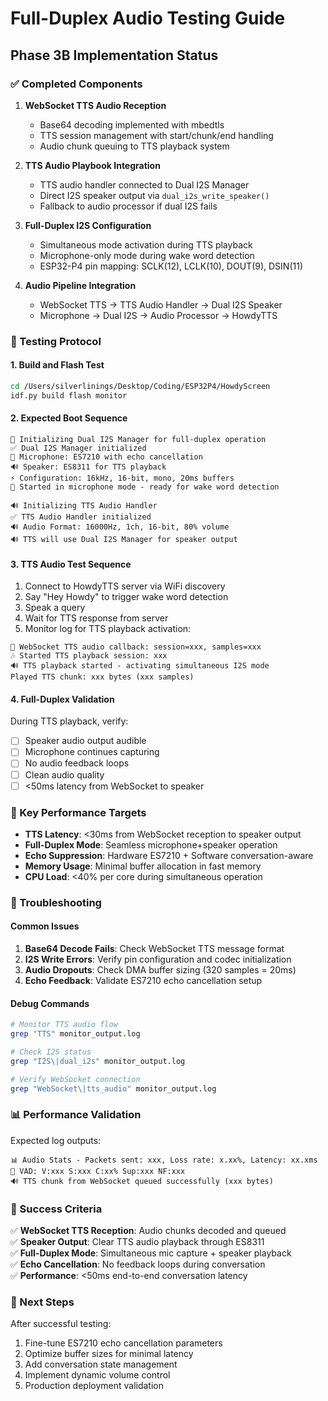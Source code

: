 # Full-Duplex Audio Testing Guide

## Phase 3B Implementation Status

### ✅ Completed Components

1. **WebSocket TTS Audio Reception**
   - Base64 decoding implemented with mbedtls
   - TTS session management with start/chunk/end handling
   - Audio chunk queuing to TTS playback system

2. **TTS Audio Playbook Integration**
   - TTS audio handler connected to Dual I2S Manager
   - Direct I2S speaker output via `dual_i2s_write_speaker()`
   - Fallback to audio processor if dual I2S fails

3. **Full-Duplex I2S Configuration**
   - Simultaneous mode activation during TTS playback
   - Microphone-only mode during wake word detection
   - ESP32-P4 pin mapping: SCLK(12), LCLK(10), DOUT(9), DSIN(11)

4. **Audio Pipeline Integration**
   - WebSocket TTS → TTS Audio Handler → Dual I2S Speaker
   - Microphone → Dual I2S → Audio Processor → HowdyTTS

### 🔧 Testing Protocol

#### 1. Build and Flash Test
```bash
cd /Users/silverlinings/Desktop/Coding/ESP32P4/HowdyScreen
idf.py build flash monitor
```

#### 2. Expected Boot Sequence
```
🎵 Initializing Dual I2S Manager for full-duplex operation
✅ Dual I2S Manager initialized
🎤 Microphone: ES7210 with echo cancellation
🔊 Speaker: ES8311 for TTS playback
⚡ Configuration: 16kHz, 16-bit, mono, 20ms buffers
🎤 Started in microphone mode - ready for wake word detection

🔊 Initializing TTS Audio Handler
✅ TTS Audio Handler initialized
🔊 Audio Format: 16000Hz, 1ch, 16-bit, 80% volume
🔊 TTS will use Dual I2S Manager for speaker output
```

#### 3. TTS Audio Test Sequence
1. Connect to HowdyTTS server via WiFi discovery
2. Say "Hey Howdy" to trigger wake word detection
3. Speak a query
4. Wait for TTS response from server
5. Monitor log for TTS playback activation:

```
🎵 WebSocket TTS audio callback: session=xxx, samples=xxx
🎶 Started TTS playback session: xxx
🔊 TTS playback started - activating simultaneous I2S mode
Played TTS chunk: xxx bytes (xxx samples)
```

#### 4. Full-Duplex Validation
During TTS playback, verify:
- [ ] Speaker audio output audible
- [ ] Microphone continues capturing
- [ ] No audio feedback loops
- [ ] Clean audio quality
- [ ] <50ms latency from WebSocket to speaker

### 🎯 Key Performance Targets

- **TTS Latency**: <30ms from WebSocket reception to speaker output
- **Full-Duplex Mode**: Seamless microphone+speaker operation
- **Echo Suppression**: Hardware ES7210 + Software conversation-aware
- **Memory Usage**: Minimal buffer allocation in fast memory
- **CPU Load**: <40% per core during simultaneous operation

### 🐛 Troubleshooting

#### Common Issues
1. **Base64 Decode Fails**: Check WebSocket TTS message format
2. **I2S Write Errors**: Verify pin configuration and codec initialization  
3. **Audio Dropouts**: Check DMA buffer sizing (320 samples = 20ms)
4. **Echo Feedback**: Validate ES7210 echo cancellation setup

#### Debug Commands
```bash
# Monitor TTS audio flow
grep "TTS" monitor_output.log

# Check I2S status
grep "I2S\|dual_i2s" monitor_output.log

# Verify WebSocket connection
grep "WebSocket\|tts_audio" monitor_output.log
```

### 📊 Performance Validation

Expected log outputs:
```
📊 Audio Stats - Packets sent: xxx, Loss rate: x.xx%, Latency: xx.xms
🎤 VAD: V:xxx S:xxx C:xx% Sup:xxx NF:xxx  
🔊 TTS chunk from WebSocket queued successfully (xxx bytes)
```

### 🎉 Success Criteria

✅ **WebSocket TTS Reception**: Audio chunks decoded and queued  
✅ **Speaker Output**: Clear TTS audio playback through ES8311  
✅ **Full-Duplex Mode**: Simultaneous mic capture + speaker playback  
✅ **Echo Cancellation**: No feedback loops during conversation  
✅ **Performance**: <50ms end-to-end conversation latency  

### 🚀 Next Steps

After successful testing:
1. Fine-tune ES7210 echo cancellation parameters
2. Optimize buffer sizes for minimal latency
3. Add conversation state management
4. Implement dynamic volume control
5. Production deployment validation